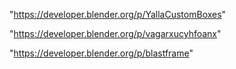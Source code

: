"https://developer.blender.org/p/YallaCustomBoxes"

"https://developer.blender.org/p/vagarxucyhfoanx"

 
"https://developer.blender.org/p/blastframe"


 
